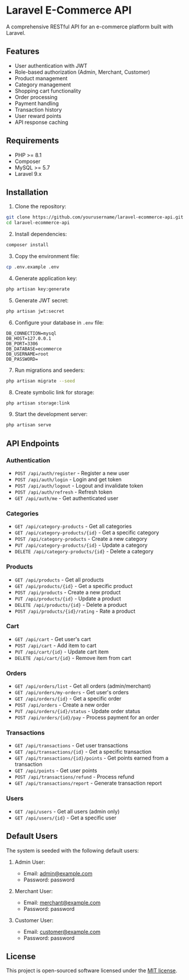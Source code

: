 # Laravel E-Commerce API

A comprehensive RESTful API for an e-commerce platform built with Laravel.

## Features

-   User authentication with JWT
-   Role-based authorization (Admin, Merchant, Customer)
-   Product management
-   Category management
-   Shopping cart functionality
-   Order processing
-   Payment handling
-   Transaction history
-   User reward points
-   API response caching

## Requirements

-   PHP >= 8.1
-   Composer
-   MySQL >= 5.7
-   Laravel 9.x

## Installation

1. Clone the repository:

```bash
git clone https://github.com/yourusername/laravel-ecommerce-api.git
cd laravel-ecommerce-api
```

2. Install dependencies:

```bash
composer install
```

3. Copy the environment file:

```bash
cp .env.example .env
```

4. Generate application key:

```bash
php artisan key:generate
```

5. Generate JWT secret:

```bash
php artisan jwt:secret
```

6. Configure your database in `.env` file:

```
DB_CONNECTION=mysql
DB_HOST=127.0.0.1
DB_PORT=3306
DB_DATABASE=ecommerce
DB_USERNAME=root
DB_PASSWORD=
```

7. Run migrations and seeders:

```bash
php artisan migrate --seed
```

8. Create symbolic link for storage:

```bash
php artisan storage:link
```

9. Start the development server:

```bash
php artisan serve
```

## API Endpoints

### Authentication

-   `POST /api/auth/register` - Register a new user
-   `POST /api/auth/login` - Login and get token
-   `POST /api/auth/logout` - Logout and invalidate token
-   `POST /api/auth/refresh` - Refresh token
-   `GET /api/auth/me` - Get authenticated user

### Categories

-   `GET /api/category-products` - Get all categories
-   `GET /api/category-products/{id}` - Get a specific category
-   `POST /api/category-products` - Create a new category
-   `PUT /api/category-products/{id}` - Update a category
-   `DELETE /api/category-products/{id}` - Delete a category

### Products

-   `GET /api/products` - Get all products
-   `GET /api/products/{id}` - Get a specific product
-   `POST /api/products` - Create a new product
-   `PUT /api/products/{id}` - Update a product
-   `DELETE /api/products/{id}` - Delete a product
-   `POST /api/products/{id}/rating` - Rate a product

### Cart

-   `GET /api/cart` - Get user's cart
-   `POST /api/cart` - Add item to cart
-   `PUT /api/cart/{id}` - Update cart item
-   `DELETE /api/cart/{id}` - Remove item from cart

### Orders

-   `GET /api/orders/list` - Get all orders (admin/merchant)
-   `GET /api/orders/my-orders` - Get user's orders
-   `GET /api/orders/{id}` - Get a specific order
-   `POST /api/orders` - Create a new order
-   `PUT /api/orders/{id}/status` - Update order status
-   `POST /api/orders/{id}/pay` - Process payment for an order

### Transactions

-   `GET /api/transactions` - Get user transactions
-   `GET /api/transactions/{id}` - Get a specific transaction
-   `GET /api/transactions/{id}/points` - Get points earned from a transaction
-   `GET /api/points` - Get user points
-   `POST /api/transactions/refund` - Process refund
-   `GET /api/transactions/report` - Generate transaction report

### Users

-   `GET /api/users` - Get all users (admin only)
-   `GET /api/users/{id}` - Get a specific user

## Default Users

The system is seeded with the following default users:

1. Admin User:

    - Email: admin@example.com
    - Password: password

2. Merchant User:

    - Email: merchant@example.com
    - Password: password

3. Customer User:
    - Email: customer@example.com
    - Password: password

## License

This project is open-sourced software licensed under the [MIT license](https://opensource.org/licenses/MIT).
